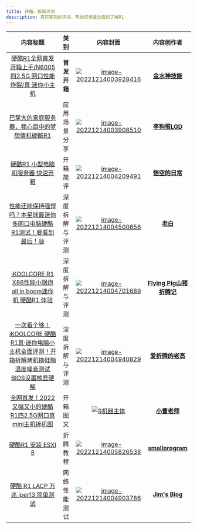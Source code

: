 ```yaml
---
title: 开箱、拆解评测
description: 真实客观的评测，帮助您快速全面的了解R1
---
```




|   内容标题   |   类别  | 内容封面  |   内容创作者  |
| :----------------------------------------------------------: | :------------: | :----------------------------------------------------------: | :----------------------------------------------------------: |
| [硬酷R1全网首发开箱上手/N6005四2.5G 网口性能炸裂/真·迷你小主机](https://www.youtube.com/watch?v=6CCc4zIAORo) |  **首发开箱**  | [![image-20221214003928416](https://koolcore.oss-cn-shenzhen.aliyuncs.com/wiki/image-20221214003928416.png)](https://www.youtube.com/watch?v=6CCc4zIAORo) | **[金水神技能](https://www.youtube.com/watch?v=6CCc4zIAORo)** |
| [巴掌大的家庭服务器，我心目中的梦想情机硬酷R1](https://www.youtube.com/watch?v=IoxWN77SgBM) |  应用场景分享  | [![image-20221214003908510](https://koolcore.oss-cn-shenzhen.aliyuncs.com/wiki/image-20221214003908510.png)](https://www.youtube.com/watch?v=IoxWN77SgBM) | **[李狗蛋LGD](https://www.youtube.com/watch?v=IoxWN77SgBM)** |
| [硬酷R1 小型电脑和服务器 快速开箱](https://www.douyin.com/video/7175378350398016825) |    开箱简评    | [![image-20221214004209491](https://koolcore.oss-cn-shenzhen.aliyuncs.com/wiki/image-20221214004209491.png)](https://www.douyin.com/video/7175378350398016825) | **[悟空的日常](https://www.douyin.com/user/MS4wLjABAAAAte1MKVdw9wFvosRL1m6jRA-zvV1PAQLR6zOnuK03h28?relation=0&vid=7175378350398016825)** |
| [性能还能保持强悍吗？本星球最迷你多网口电脑硬酷R1测试！要看到最后！😄](https://www.youtube.com/watch?v=q8BAPUCaYls) | 深度拆解与评测 | [![image-20221214004500656](https://koolcore.oss-cn-shenzhen.aliyuncs.com/wiki/image-20221214004500656.png)](https://www.youtube.com/watch?v=q8BAPUCaYls) |        **[老白](https://space.bilibili.com/8767050)**        |
| [iKOOLCORE R1 X86性能小钢炮 all in boom迷你机 硬酷R1 体验](https://www.youtube.com/watch?v=W3kQOvnF4eM) | 深度拆解与评测 | [![image-20221214004701689](https://koolcore.oss-cn-shenzhen.aliyuncs.com/wiki/image-20221214004701689.png)](https://www.youtube.com/watch?v=W3kQOvnF4eM) | **[Flying Pig山猪折腾记](https://www.youtube.com/watch?v=W3kQOvnF4eM)** |
| [一次看个够！iKOOLCORE 硬酷R1真·迷你电脑小主机全面评测！开箱拆解烤机换硅脂温度噪音测试BIOS设置核显硬解](https://www.youtube.com/watch?v=Uza8C2AHPzU) | 深度拆解与评测 | [![image-20221214004940829](https://koolcore.oss-cn-shenzhen.aliyuncs.com/wiki/image-20221214004940829.png)](https://www.youtube.com/watch?v=Uza8C2AHPzU) | **[爱折腾的老高](https://www.youtube.com/watch?v=Uza8C2AHPzU)** |
| [全网首发！2022又强又小的硬酷R1四2.5G网口真mini主机拆机图](https://post.smzdm.com/p/a7ndo0m9/) |    开箱图文    | [![9机器主体](https://koolcore.oss-cn-shenzhen.aliyuncs.com/wiki/9%E6%9C%BA%E5%99%A8%E4%B8%BB%E4%BD%93-1671013784647-1-1671013808269-3.jpg)](https://post.smzdm.com/p/a7ndo0m9/) |      **[小曹老师](https://post.smzdm.com/p/a7ndo0m9/)**      |
| [硬酷R1 安装 ESXI 8](https://github.com/smallprogram/OpenWrtAction/blob/main/docs/R1_ESXI8.md) |    折腾教程    | [![image-20221214005826538](https://koolcore.oss-cn-shenzhen.aliyuncs.com/wiki/image-20221214005826538-1671013302005-13.png)](https://github.com/smallprogram/OpenWrtAction/blob/main/docs/R1_ESXI8.md) | **[smallprogram](https://github.com/smallprogram/OpenWrtAction/blob/main/docs/R1_ESXI8.md)** |
| [硬酷 R1 LACP 万兆 iperf3 简单测试](https://blog.jim.plus/blog/post/jim/r1-10g-bond-nic-iperf3) |  网络性能测试  | [![image-20221214004903786](https://koolcore.oss-cn-shenzhen.aliyuncs.com/wiki/image-20221214004903786.png)](https://blog.jim.plus/blog/post/jim/r1-10g-bond-nic-iperf3) | **[Jim's Blog](https://blog.jim.plus/blog/post/jim/r1-10g-bond-nic-iperf3)** |